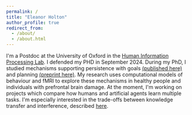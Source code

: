```yaml
---
permalink: /
title: "Eleanor Holton"
author_profile: true
redirect_from: 
  - /about/
  - /about.html
---
```


I'm a Postdoc at the University of Oxford in the [Human Information Processing Lab](https://humaninformationprocessing.com/). I defended my PHD in September 2024. During my PhD, I studied mechanisms supporting persistence with goals [(published here)](https://www.nature.com/articles/s41562-024-01844-5) and planning [(preprint here)](https://osf.io/preprints/psyarxiv/y8xqr/). My research uses computational models of behaviour and fMRI to explore these mechanisms in healthy people and individuals with prefrontal brain damage. At the moment, I'm working on projects which compare how humans and artificial agents learn multiple tasks. I'm especially interested in the trade-offs between knowledge transfer and interference, described [here](https://2023.ccneuro.website/proceedings/0001124.pdf?s=W&pn=1595). 


